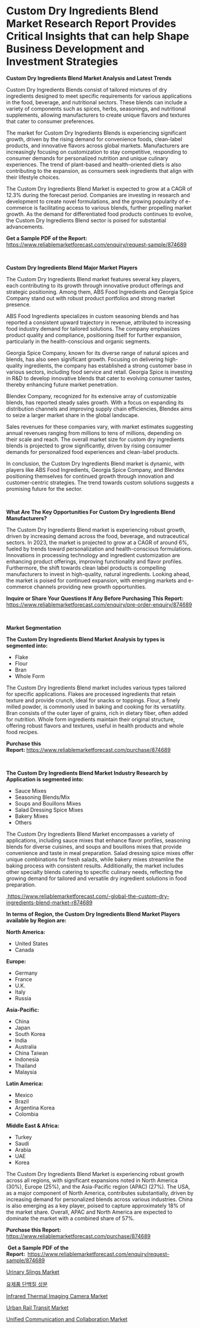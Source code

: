 <p><h1>Custom Dry Ingredients Blend Market Research Report Provides Critical Insights that can help Shape Business Development and Investment Strategies</h1></p><p><strong>Custom Dry Ingredients Blend Market Analysis and Latest Trends</strong></p>
<p><p>Custom Dry Ingredients Blends consist of tailored mixtures of dry ingredients designed to meet specific requirements for various applications in the food, beverage, and nutritional sectors. These blends can include a variety of components such as spices, herbs, seasonings, and nutritional supplements, allowing manufacturers to create unique flavors and textures that cater to consumer preferences.</p><p>The market for Custom Dry Ingredients Blends is experiencing significant growth, driven by the rising demand for convenience foods, clean-label products, and innovative flavors across global markets. Manufacturers are increasingly focusing on customization to stay competitive, responding to consumer demands for personalized nutrition and unique culinary experiences. The trend of plant-based and health-oriented diets is also contributing to the expansion, as consumers seek ingredients that align with their lifestyle choices.</p><p>The Custom Dry Ingredients Blend Market is expected to grow at a CAGR of 12.3% during the forecast period. Companies are investing in research and development to create novel formulations, and the growing popularity of e-commerce is facilitating access to various blends, further propelling market growth. As the demand for differentiated food products continues to evolve, the Custom Dry Ingredients Blend sector is poised for substantial advancements.</p></p>
<p><strong>Get a Sample PDF of the Report:&nbsp;</strong> <a href="https://www.reliablemarketforecast.com/enquiry/request-sample/874689">https://www.reliablemarketforecast.com/enquiry/request-sample/874689</a></p>
<p>&nbsp;</p>
<p><strong>Custom Dry Ingredients Blend Major Market Players</strong></p>
<p><p>The Custom Dry Ingredients Blend market features several key players, each contributing to its growth through innovative product offerings and strategic positioning. Among them, ABS Food Ingredients and Georgia Spice Company stand out with robust product portfolios and strong market presence.</p><p>ABS Food Ingredients specializes in custom seasoning blends and has reported a consistent upward trajectory in revenue, attributed to increasing food industry demand for tailored solutions. The company emphasizes product quality and compliance, positioning itself for further expansion, particularly in the health-conscious and organic segments.</p><p>Georgia Spice Company, known for its diverse range of natural spices and blends, has also seen significant growth. Focusing on delivering high-quality ingredients, the company has established a strong customer base in various sectors, including food service and retail. Georgia Spice is investing in R&D to develop innovative blends that cater to evolving consumer tastes, thereby enhancing future market penetration.</p><p>Blendex Company, recognized for its extensive array of customizable blends, has reported steady sales growth. With a focus on expanding its distribution channels and improving supply chain efficiencies, Blendex aims to seize a larger market share in the global landscape.</p><p>Sales revenues for these companies vary, with market estimates suggesting annual revenues ranging from millions to tens of millions, depending on their scale and reach. The overall market size for custom dry ingredients blends is projected to grow significantly, driven by rising consumer demands for personalized food experiences and clean-label products.</p><p>In conclusion, the Custom Dry Ingredients Blend market is dynamic, with players like ABS Food Ingredients, Georgia Spice Company, and Blendex positioning themselves for continued growth through innovation and customer-centric strategies. The trend towards custom solutions suggests a promising future for the sector.</p></p>
<p>&nbsp;</p>
<p><strong>What Are The Key Opportunities For Custom Dry Ingredients Blend Manufacturers?</strong></p>
<p><p>The Custom Dry Ingredients Blend market is experiencing robust growth, driven by increasing demand across the food, beverage, and nutraceutical sectors. In 2023, the market is projected to grow at a CAGR of around 6%, fueled by trends toward personalization and health-conscious formulations. Innovations in processing technology and ingredient customization are enhancing product offerings, improving functionality and flavor profiles. Furthermore, the shift towards clean label products is compelling manufacturers to invest in high-quality, natural ingredients. Looking ahead, the market is poised for continued expansion, with emerging markets and e-commerce channels providing new growth opportunities.</p></p>
<p><strong>Inquire or Share Your Questions If Any Before Purchasing This Report:</strong> <a href="https://www.reliablemarketforecast.com/enquiry/pre-order-enquiry/874689">https://www.reliablemarketforecast.com/enquiry/pre-order-enquiry/874689</a></p>
<p>&nbsp;</p>
<p><strong>Market Segmentation</strong></p>
<p><strong>The Custom Dry Ingredients Blend Market Analysis by types is segmented into:</strong></p>
<p><ul><li>Flake</li><li>Flour</li><li>Bran</li><li>Whole Form</li></ul></p>
<p><p>The Custom Dry Ingredients Blend market includes various types tailored for specific applications. Flakes are processed ingredients that retain texture and provide crunch, ideal for snacks or toppings. Flour, a finely milled powder, is commonly used in baking and cooking for its versatility. Bran consists of the outer layer of grains, rich in dietary fiber, often added for nutrition. Whole form ingredients maintain their original structure, offering robust flavors and textures, useful in health products and whole food recipes.</p></p>
<p><strong>Purchase this Report:&nbsp;</strong><a href="https://www.reliablemarketforecast.com/purchase/874689">https://www.reliablemarketforecast.com/purchase/874689</a></p>
<p>&nbsp;</p>
<p><strong>The Custom Dry Ingredients Blend Market Industry Research by Application is segmented into:</strong></p>
<p><ul><li>Sauce Mixes</li><li>Seasoning Blends/Mix</li><li>Soups and Bouillons Mixes</li><li>Salad Dressing Spice Mixes</li><li>Bakery Mixes</li><li>Others</li></ul></p>
<p><p>The Custom Dry Ingredients Blend Market encompasses a variety of applications, including sauce mixes that enhance flavor profiles, seasoning blends for diverse cuisines, and soups and bouillons mixes that provide convenience and taste in meal preparation. Salad dressing spice mixes offer unique combinations for fresh salads, while bakery mixes streamline the baking process with consistent results. Additionally, the market includes other specialty blends catering to specific culinary needs, reflecting the growing demand for tailored and versatile dry ingredient solutions in food preparation.</p></p>
<p><a href="https://www.reliablemarketforecast.com/-global-the-custom-dry-ingredients-blend-market-r874689">&nbsp;https://www.reliablemarketforecast.com/-global-the-custom-dry-ingredients-blend-market-r874689</a></p>
<p><strong>In terms of Region, the Custom Dry Ingredients Blend Market Players available by Region are:</strong></p>
<p>
    <p> <strong> North America: </strong>
        <ul>
            <li>United States</li>
            <li>Canada</li>
        </ul>
        </p> 
    <p> <strong> Europe: </strong>
        <ul>
            <li>Germany</li>
            <li>France</li>
            <li>U.K.</li>
            <li>Italy</li>
            <li>Russia</li>
        </ul>
        </p> 
    <p> <strong> Asia-Pacific: </strong>
        <ul>
            <li>China</li>
            <li>Japan</li>
            <li>South Korea</li>
            <li>India</li>
            <li>Australia</li>
            <li>China Taiwan</li>
            <li>Indonesia</li>
            <li>Thailand</li>
            <li>Malaysia</li>
        </ul>
        </p> 
    <p> <strong> Latin America: </strong>
        <ul>
            <li>Mexico</li>
            <li>Brazil</li>
            <li>Argentina Korea</li>
            <li>Colombia</li>
        </ul>
        </p> 
    <p> <strong> Middle East & Africa: </strong>
        <ul>
            <li>Turkey</li>
            <li>Saudi</li>
            <li>Arabia</li>
            <li>UAE</li>
            <li>Korea</li>
        </ul>
    </p>
    </p>
<p><p>The Custom Dry Ingredients Blend Market is experiencing robust growth across all regions, with significant expansions noted in North America (30%), Europe (25%), and the Asia-Pacific region (APAC) (27%). The USA, as a major component of North America, contributes substantially, driven by increasing demand for personalized blends across various industries. China is also emerging as a key player, poised to capture approximately 18% of the market share. Overall, APAC and North America are expected to dominate the market with a combined share of 57%.</p></p>
<p><strong>Purchase this Report: </strong><a href="https://www.reliablemarketforecast.com/purchase/874689">https://www.reliablemarketforecast.com/purchase/874689</a></p>
<p>&nbsp;<strong>Get a Sample PDF of the Report:&nbsp;&nbsp;</strong><a href="https://www.reliablemarketforecast.com/enquiry/request-sample/874689">https://www.reliablemarketforecast.com/enquiry/request-sample/874689</a></p>
<p><strong></strong></p>
<p><p><a href="https://www.linkedin.com/pulse/urinary-slings-market-share-new-trends-analysis-its-c68hc?trackingId=sIa%2F5jujTTaZFJ%2Fhz5SH0Q%3D%3D">Urinary Slings Market</a></p><p><a href="https://medium.com/@derrickmafrks96745/%EC%9C%A0%EC%A0%9C%ED%92%88-%EB%8B%A8%EB%B0%B1%EC%A7%88-%EC%84%B1%EB%B6%84-%EC%8B%9C%EC%9E%A5-%EA%B7%9C%EB%AA%A8-%EC%9C%A0%ED%98%95-%EC%9A%B0%EC%9C%A0-%EB%8B%A8%EB%B0%B1%EC%A7%88-%EB%86%8D%EC%B6%95%EB%AC%BC-%EB%B6%84%EB%A6%AC%EB%AC%BC-%EC%9C%A0%EC%B2%AD-%EB%8B%A8%EB%B0%B1%EC%A7%88-%EB%86%8D%EC%B6%95%EB%AC%BC-%EB%B6%84%EB%A6%AC%EB%AC%BC-%EC%9C%A0%EC%B2%AD-%EB%8B%A8%EB%B0%B1%EC%A7%88-%EA%B0%80%EC%88%98%EB%B6%84%ED%95%B4%EB%AC%BC-%EC%B9%B4%EC%84%B8%EC%9D%B8-%EC%B9%B4%EC%84%B8%EC%9D%B8%EC%82%B0%EC%97%BC-%EC%A0%9C%ED%92%88-%EC%A0%9C%EA%B3%BC-%EB%B0%8F-%EC%A0%9C%EA%B3%BC%EB%A5%98-%EC%9C%A0%EC%A0%9C%ED%92%88-596b3fd2cb29">유제품 단백질 성분</a></p><p><a href="https://medium.com/@charles.fisher4346/infrared-thermal-imaging-camera-market-trends-focusing-on-infrared-thermal-imaging-camera-market-829a47ca7369">Infrared Thermal Imaging Camera Market</a></p><p><a href="https://www.linkedin.com/pulse/urban-rail-transit-market-growth-outlook-from-2024-2031-xp4sc?trackingId=LSnqVFljS6uJRKdrwfvX2g%3D%3D">Urban Rail Transit Market</a></p><p><a href="https://www.linkedin.com/pulse/global-unified-communication-collaboration-market-landscape-lhqcc?trackingId=%2BaCXdqfiSGGRUaNxqo6ZQg%3D%3D">Unified Communication and Collaboration Market</a></p></p>